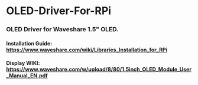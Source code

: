 # OLED-Driver-For-RPi

### OLED Driver for Waveshare 1.5" OLED.
#### Installation Guide: https://www.waveshare.com/wiki/Libraries_Installation_for_RPi
#### Display WIKI: https://www.waveshare.com/w/upload/8/80/1.5inch_OLED_Module_User_Manual_EN.pdf
